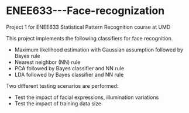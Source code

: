 # ENEE633---Face-recognization
Project 1 for ENEE633 Statistical Pattern Recognition course at UMD

This project implements the following classifiers for face recognition.
- Maximum likelihood estimation with Gaussian assumption followed by Bayes rule
- Nearest neighbor (NN) rule
- PCA followed by Bayes classifier and NN rule
- LDA followed by Bayes classifier and NN rule

Two different testing scenarios are performed:
- Test the impact of facial expressions, illumination variations
- Test the impact of training data size
